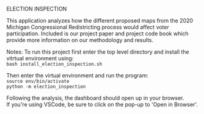 ELECTION INSPECTION

This application analyzes how the different proposed maps from the 2020 
Michigan Congressional Redistricting process would affect voter 
participation. Included is our project paper and project code book which
provide more information on our methodology and results.  

Notes:
To run this project first enter the top level directory and install the 
vitrtual environment using:  
    ``bash install_election_inspection.sh``

Then enter the virtual environment and run the program:  
    ``source env/bin/activate``  
    ``python -m election_inspection``

Following the analysis, the dashboard should open up in your browser.  
If you're using VSCode, be sure to click on the pop-up to 'Open in Browser'.